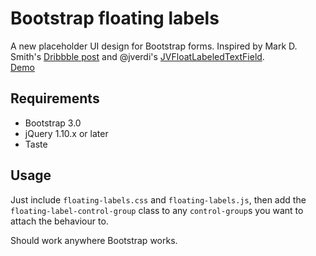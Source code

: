 Bootstrap floating labels
=========================

A new placeholder UI design for Bootstrap forms.
Inspired by Mark D. Smith's
[Dribbble post](http://dribbble.com/shots/1254439--GIF-Mobile-Form-Interaction?list=users) and @jverdi's [JVFloatLabeledTextField](https://github.com/jverdi/JVFloatLabeledTextField).  
[Demo](http://headdetect.github.io/bootstrap-floating-labels/)

Requirements
------------
* Bootstrap 3.0
* jQuery 1.10.x or later
* Taste

Usage
-----
Just include `floating-labels.css` and `floating-labels.js`, then add the
`floating-label-control-group` class to any `control-group`s you want to attach
the behaviour to.

Should work anywhere Bootstrap works.
